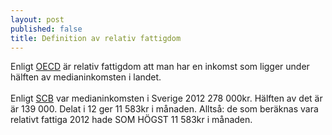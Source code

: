 ```yaml
---
layout: post
published: false
title: Definition av relativ fattigdom
---
```


Enligt [OECD](http://www.oecd-ilibrary.org/sites/factbook-2010-en/11/02/02/index.html?itemId=/content/chapter/factbook-2010-89-en) är relativ fattigdom att man har en inkomst som ligger under hälften av medianinkomsten i landet. <br><br> Enligt [SCB](http://www.scb.se/sv_/Hitta-statistik/Statistik-efter-amne/Hushallens-ekonomi/Inkomster-och-inkomstfordelning/Inkomster-och-skatter/Aktuell-pong/302201/Behallare-for-Press/369661/) var medianinkomsten i Sverige 2012 278 000kr. 
Hälften av det är är 139 000. Delat i 12 ger 11 583kr i månaden. Alltså: de som beräknas vara relativt fattiga 2012 hade SOM HÖGST 11 583kr i månaden.